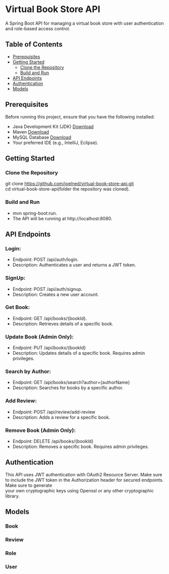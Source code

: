 # Virtual Book Store API

A Spring Boot API for managing a virtual book store with user authentication and role-based access control.

## Table of Contents

- [Prerequisites](#prerequisites)
- [Getting Started](#getting-started)
  - [Clone the Repository](#clone-the-repository)
  - [Build and Run](#build-and-run)
- [API Endpoints](#api-endpoints)
- [Authentication](#authentication)
- [Models](#models)

 ## Prerequisites

Before running this project, ensure that you have the following installed:

- Java Development Kit (JDK) [Download](https://www.oracle.com/java/technologies/javase-downloads.html)
- Maven [Download](https://maven.apache.org/download.cgi)
- MySQL Database [Download](https://dev.mysql.com/downloads/)
- Your preferred IDE (e.g., IntelliJ, Eclipse).

## Getting Started

### Clone the Repository
git clone https://github.com/joelned/virtual-book-store-api.git   
cd virtual-book-store-api(folder the repository was cloned).

### Build and Run
- mvn spring-boot:run.   
- The API will be running at http://localhost:8080.

## API Endpoints
### Login:
- Endpoint: POST /api/auth/login.   
- Description:  Authenticates a user and returns a JWT token.

### SignUp:
- Endpoint: POST /api/auth/signup.   
- Description: Creates a new user account.

### Get Book:
- Endpoint: GET /api/books/{bookId}.   
- Description: Retrieves details of a specific book.

### Update Book (Admin Only):
- Endpoint: PUT /api/books/{bookId}
- Description: Updates details of a specific book. Requires admin privileges.

### Search by Author:
- Endpoint: GET /api/books/search?author={authorName}
- Description: Searches for books by a specific author.

### Add Review:
- Endpoint: POST /api/review/add-review
- Description: Adds a review for a specific book.

### Remove Book (Admin Only):
- Endpoint: DELETE /api/books/{bookId}
- Description: Removes a specific book. Requires admin privileges.

## Authentication
This API uses JWT authentication with OAuth2 Resource Server. Make sure to include the JWT token in the Authorization header for secured endpoints. Make sure to generate   
your own cryptographic keys using Openssl or any other cryptographic library.   

## Models
### Book
### Review  
### Role
### User



